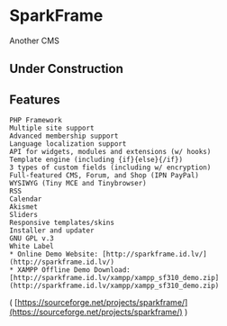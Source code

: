 # SparkFrame
Another CMS

## Under Construction


## Features
    PHP Framework
    Multiple site support
    Advanced membership support
    Language localization support
    API for widgets, modules and extensions (w/ hooks)
    Template engine (including {if}{else}{/if})
    3 types of custom fields (including w/ encryption)
    Full-featured CMS, Forum, and Shop (IPN PayPal)
    WYSIWYG (Tiny MCE and Tinybrowser)
    RSS
    Calendar
    Akismet
    Sliders
    Responsive templates/skins
    Installer and updater
    GNU GPL v.3
    White Label
    * Online Demo Website: [http://sparkframe.id.lv/](http://sparkframe.id.lv/)
    * XAMPP Offline Demo Download: [http://sparkframe.id.lv/xampp/xampp_sf310_demo.zip](http://sparkframe.id.lv/xampp/xampp_sf310_demo.zip)

( [https://sourceforge.net/projects/sparkframe/](https://sourceforge.net/projects/sparkframe/) )
